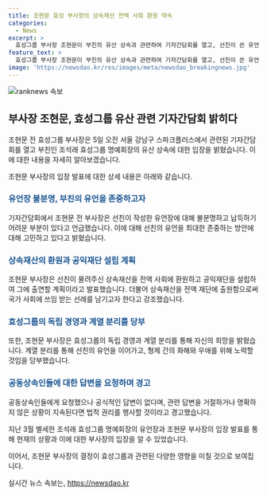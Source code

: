 ```yaml
---
title: 조현문 효성 부사장의 상속재산 전액 사회 환원 약속
categories:
  - News
excerpt: >
  효성그룹 부사장 조현문이 부친의 유산 상속과 관련하여 기자간담회를 열고, 선친이 쓴 유언에 대해 불분명하다며 공익재단 설립을 통해 상속재산을 사회에 환원하고자 한다고 밝혔다. 또한 형제 간의 갈등을 종결하고 화해하고자 하며, 공동상속인들로부터의 답변을 기다리고 있다는 경고를 발표했다. 이에 대한 사람들의 관심이 높아질 것으로 예상된다.
feature_text: >
  효성그룹 부사장 조현문이 부친의 유산 상속과 관련하여 기자간담회를 열고, 선친이 쓴 유언에 대해 불분명하다며 공익재단 설립을 통해 상속재산을 사회에 환원하고자 한다고 밝혔다. 또한 형제 간의 갈등을 종결하고 화해하고자 하며, 공동상속인들로부터의 답변을 기다리고 있다는 경고를 발표했다. 이에 대한 사람들의 관심이 높아질 것으로 예상된다.
image: 'https://newsdao.kr/res/images/meta/newsdao_breakingnews.jpg'
---
```


<p><img src="https://newsdao.kr/res/images/meta/newsdao_breakingnews.jpg" alt="ranknews 속보" /></p>

<h2 data-ke-size="size26">부사장 조현문, 효성그룹 유산 관련 기자간담회 밝히다</h2>

<p>조현문 전 효성그룹 부사장은 5일 오전 서울 강남구 스파크플러스에서 관련된 기자간담회를 열고 부친인 조석래 효성그룹 명예회장의 유산 상속에 대한 입장을 밝혔습니다. 이에 대한 내용을 자세히 알아보겠습니다.</p>

<p data-ke-size="size16">조현문 부사장의 입장 발표에 대한 상세 내용은 아래와 같습니다.</p>

<h3><b><span style="color: #1a5490;">유언장 불분명, 부친의 유언을 존중하고자</span></b></h3>

<p>기자간담회에서 조현문 전 부사장은 선친이 작성한 유언장에 대해 불분명하고 납득하기 어려운 부분이 있다고 언급했습니다. 이에 대해 선친의 유언을 최대한 존중하는 방안에 대해 고민하고 있다고 밝혔습니다.</p>

<h3><b><span style="color: #1a5490;">상속재산의 환원과 공익재단 설립 계획</span></b></h3>

<p>조현문 부사장은 선친이 물려주신 상속재산을 전액 사회에 환원하고 공익재단을 설립하여 그에 출연할 계획이라고 발표했습니다. 더불어 상속재산을 전액 재단에 출원함으로써 국가 사회에 쓰임 받는 선례를 남기고자 한다고 강조했습니다.</p>

<h3><b><span style="color: #1a5490;">효성그룹의 독립 경영과 계열 분리를 당부</span></b></h3>

<p>또한, 조현문 부사장은 효성그룹의 독립 경영과 계열 분리를 통해 자신의 희망을 밝혔습니다. 계열 분리를 통해 선친의 유언을 이어가고, 형제 간의 화해와 우애를 위해 노력할 것임을 당부했습니다.</p>

<h3><b><span style="color: #1a5490;">공동상속인들에 대한 답변을 요청하며 경고</span></b></h3>

<p>공동상속인들에게 요청했으나 공식적인 답변이 없다며, 관련 답변을 거절하거나 명확하지 않은 상황이 지속된다면 법적 권리를 행사할 것이라고 경고했습니다.</p>

<p data-ke-size="size16">지난 3월 별세한 조석래 효성그룹 명예회장의 유언장과 조현문 부사장의 입장 발표를 통해 현재의 상황과 이에 대한 부사장의 입장을 알 수 있었습니다.</p>

<p>이어서, 조현문 부사장의 결정이 효성그룹과 관련된 다양한 영향을 미칠 것으로 보여집니다.</p>
실시간 뉴스 속보는, <a href="https://newsdao.kr" rel="dofollow">https://newsdao.kr</a>


